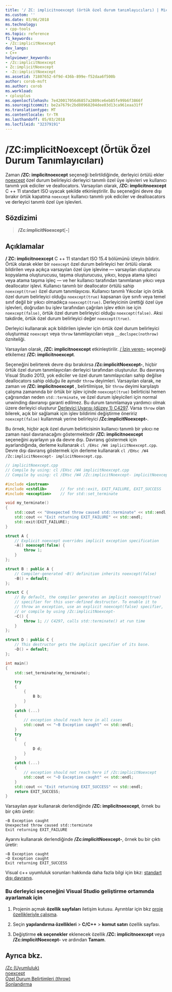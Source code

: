 ```yaml
---
title: '/ ZC: implicitnoexcept (örtük özel durum tanımlayıcıları) | Microsoft Docs'
ms.custom: ''
ms.date: 03/06/2018
ms.technology:
- cpp-tools
ms.topic: reference
f1_keywords:
- /Zc:implicitNoexcept
dev_langs:
- C++
helpviewer_keywords:
- /Zc:implicitNoexcept
- Zc:implicitNoexcept
- -Zc:implicitNoexcept
ms.assetid: 71807652-6f9d-436b-899e-f52daa6f500b
author: corob-msft
ms.author: corob
ms.workload:
- cplusplus
ms.openlocfilehash: 7e420017056d6857a2809ce6eb85fe99b6f3866f
ms.sourcegitcommit: be2a7679c2bd80968204dee03d13ca961eaa31ff
ms.translationtype: MT
ms.contentlocale: tr-TR
ms.lasthandoff: 05/03/2018
ms.locfileid: "32379191"
---
```

# <a name="zcimplicitnoexcept-implicit-exception-specifiers"></a>/ZC:implicitNoexcept (Örtük Özel Durum Tanımlayıcıları)

Zaman **/ZC: implicitnoexcept** seçeneği belirtildiğinde, derleyici örtülü ekler [noexcept](../../cpp/noexcept-cpp.md) özel durum belirleyici derleyici tanımlı özel üye işlevleri ve kullanıcı tanımlı yok ediciler ve deallocators. Varsayılan olarak, **/ZC: implicitnoexcept** C ++ 11 standart ISO uyacak şekilde etkinleştirilir. Bu seçeneğini devre dışı bırakır örtük kapatma `noexcept` kullanıcı tanımlı yok ediciler ve dealloacators ve derleyici tanımlı özel üye işlevleri.

## <a name="syntax"></a>Sözdizimi

> **/Zc:implicitNoexcept**[**-**]

## <a name="remarks"></a>Açıklamalar

**/ ZC: implicitnoexcept** C ++ 11 standart ISO 15.4 bölümünü izleyin bildirir. Örtük olarak ekler bir `noexcept` özel durum belirleyici her örtülü olarak bildirilen veya açıkça varsayılan özel üye işlevine — varsayılan oluşturucu kopyalama oluşturucusu, taşıma oluşturucusu, yıkıcı, kopya atama işleci veya atama taşıma işleç — ve her kullanıcı tarafından tanımlanan yıkıcı veya deallocator işlevi. Kullanıcı tanımlı bir deallocator örtülü sahip `noexcept(true)` özel durum tanımlayıcısı. Kullanıcı tanımlı Yıkıcılar için örtük özel durum belirleyici olduğu `noexcept(true)` kapsanan üye sınıfı veya temel sınıf değil bir yıkıcı olmadıkça `noexcept(true)`. Derleyicinin ürettiği özel üye işlevleri, doğrudan bu işlev tarafından çağrılan işlev etkin ise için `noexcept(false)`, örtük özel durum belirleyici olduğu `noexcept(false)`. Aksi takdirde, örtük özel durum belirleyici değer `noexcept(true)`.

Derleyici kullanarak açık bildirilen işlevler için örtük özel durum belirleyici oluşturmaz `noexcept` veya `throw` tanımlayıcıları veya `__declspec(nothrow)` özniteliği.

Varsayılan olarak, **/ZC: implicitnoexcept** etkinleştirilir. [/ İzin veren-](permissive-standards-conformance.md) seçeneği etkilemez **/ZC: implicitnoexcept**.

Seçeneğini belirterek devre dışı bırakılırsa **/Zc:implicitNoexcept-**, hiçbir örtük özel durum tanımlayıcıları derleyici tarafından oluşturulur. Bu davranış Visual Studio 2013, yok ediciler ve özel durum tanımlayıcıları sahip değilse deallocators sahip olduğu ile aynıdır `throw` deyimleri. Varsayılan olarak, ne zaman ve **/ZC: implicitnoexcept** , belirtilmişse, bir `throw` deyimi karşılaştı çalışma zamanında bir örtük bir işlev içinde `noexcept(true)` belirticisi hemen çağrısından neden `std::terminate`, ve özel durum işleyicileri için normal unwinding davranışı garanti edilmez. Bu durum tanımlamaya yardımcı olmak üzere derleyici oluşturur [Derleyici Uyarısı (düzey 1) C4297](../../error-messages/compiler-warnings/compiler-warning-level-1-c4297.md). Varsa `throw` olan bilerek, açık bir sağlamak için işlev bildirimi değiştirme öneririz `noexcept(false)` kullanmak yerine belirleyici **/Zc:implicitNoexcept-**.

Bu örnek, hiçbir açık özel durum belirticisinin kullanıcı tanımlı bir yıkıcı ne zaman nasıl davranacağını göstermektedir **/ZC: implicitnoexcept** seçeneğini ayarlayın ya da devre dışı. Davranış göstermek için ayarlandığında, derleme kullanarak `cl /EHsc /W4 implicitNoexcept.cpp`. Devre dışı davranış göstermek için derleme kullanarak `cl /EHsc /W4 /Zc:implicitNoexcept- implicitNoexcept.cpp`.

```cpp
// implicitNoexcept.cpp
// Compile by using: cl /EHsc /W4 implicitNoexcept.cpp
// Compile by using: cl /EHsc /W4 /Zc:implicitNoexcept- implicitNoexcept.cpp

#include <iostream>
#include <cstdlib>      // for std::exit, EXIT_FAILURE, EXIT_SUCCESS
#include <exception>    // for std::set_terminate

void my_terminate()
{
    std::cout << "Unexpected throw caused std::terminate" << std::endl;
    std::cout << "Exit returning EXIT_FAILURE" << std::endl;
    std::exit(EXIT_FAILURE);
}

struct A {
    // Explicit noexcept overrides implicit exception specification
    ~A() noexcept(false) {
        throw 1;
    }
};

struct B : public A {
    // Compiler-generated ~B() definition inherits noexcept(false)
    ~B() = default;
};

struct C {
    // By default, the compiler generates an implicit noexcept(true)
    // specifier for this user-defined destructor. To enable it to
    // throw an exception, use an explicit noexcept(false) specifier,
    // or compile by using /Zc:implicitNoexcept-
    ~C() {
        throw 1; // C4297, calls std::terminate() at run time
    }
};

struct D : public C {
    // This destructor gets the implicit specifier of its base.
    ~D() = default;
};

int main()
{
    std::set_terminate(my_terminate);

    try
    {
        {
            B b;
        }
    }
    catch (...)
    {
        // exception should reach here in all cases
        std::cout << "~B Exception caught" << std::endl;
    }
    try
    {
        {
            D d;
        }
    }
    catch (...)
    {
        // exception should not reach here if /Zc:implicitNoexcept
        std::cout << "~D Exception caught" << std::endl;
    }
    std::cout << "Exit returning EXIT_SUCCESS" << std::endl;
    return EXIT_SUCCESS;
}
```

Varsayılan ayar kullanarak derlendiğinde **/ZC: implicitnoexcept**, örnek bu bir çıktı üretir:

```Output
~B Exception caught
Unexpected throw caused std::terminate
Exit returning EXIT_FAILURE
```

Ayarını kullanarak derlendiğinde **/Zc:implicitNoexcept-**, örnek bu bir çıktı üretir:

```Output
~B Exception caught
~D Exception caught
Exit returning EXIT_SUCCESS
```

Visual c++ uyumluluk sorunları hakkında daha fazla bilgi için bkz: [standart dışı davranış](../../cpp/nonstandard-behavior.md).

### <a name="to-set-this-compiler-option-in-the-visual-studio-development-environment"></a>Bu derleyici seçeneğini Visual Studio geliştirme ortamında ayarlamak için

1. Projenin açmak **özellik sayfaları** iletişim kutusu. Ayrıntılar için bkz [proje özellikleriyle çalışma](../../ide/working-with-project-properties.md).

1. Seçin **yapılandırma özellikleri** > **C/C++** > **komut satırı** özellik sayfası.

1. Değiştirme **ek seçenekler** eklenecek özellik **/ZC: implicitnoexcept** veya **/Zc:implicitNoexcept-** ve ardından **Tamam**.

## <a name="see-also"></a>Ayrıca bkz.

[/Zc (Uyumluluk)](../../build/reference/zc-conformance.md)<br/>
[noexcept](../../cpp/noexcept-cpp.md)<br/>
[Özel Durum Belirtimleri (throw)](../../cpp/exception-specifications-throw-cpp.md)<br/>
[Sonlandırma](../../standard-library/exception-functions.md#terminate)<br/>
